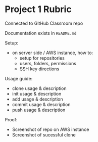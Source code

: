 # Project 1 Rubric


Connected to GitHub Classroom repo

Documentation exists in `README.md`

Setup:
- on server side / AWS instance, how to:
    - setup for repositories
    - users, folders, permissions
    - SSH key directions

Usage guide:
- clone usage & description
- init usage & description
- add usage & description
- commit usage & description
- push usage & description

Proof:
- Screenshot of repo on AWS instance
- Screenshot of sucessful clone

